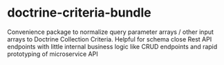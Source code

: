 # doctrine-criteria-bundle
Convenience package to normalize query parameter arrays / other input arrays to Doctrine Collection Criteria. Helpful for schema close Rest API endpoints with little internal business logic like CRUD endpoints and rapid prototyping of microservice API
